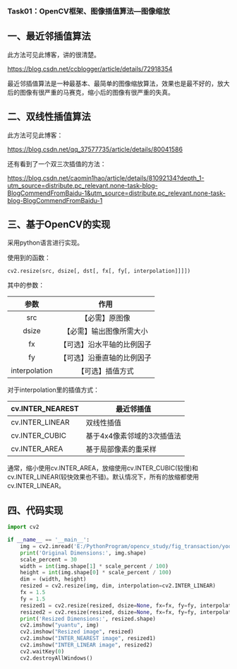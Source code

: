 ### Task01：OpenCV框架、图像插值算法—图像缩放

##  一、最近邻插值算法

此方法可见此博客，讲的很清楚。

https://blog.csdn.net/ccblogger/article/details/72918354

最近邻插值算法是一种最基本、最简单的图像缩放算法，效果也是最不好的，放大后的图像有很严重的马赛克，缩小后的图像有很严重的失真。

##  二、双线性插值算法

此方法可见此博客：

https://blog.csdn.net/qq_37577735/article/details/80041586

还有看到了一个双三次插值的方法：

https://blog.csdn.net/caomin1hao/article/details/81092134?depth_1-utm_source=distribute.pc_relevant.none-task-blog-BlogCommendFromBaidu-1&utm_source=distribute.pc_relevant.none-task-blog-BlogCommendFromBaidu-1

##  三、基于OpenCV的实现

采用python语言进行实现。

使用到的函数：

```
cv2.resize(src, dsize[, dst[, fx[, fy[, interpolation]]]])
```

其中的参数：

|     参数      |            作用            |
| :-----------: | :------------------------: |
|      src      |       【必需】原图像       |
|     dsize     |  【必需】输出图像所需大小  |
|      fx       | 【可选】沿水平轴的比例因子 |
|      fy       | 【可选】沿垂直轴的比例因子 |
| interpolation |      【可选】插值方式      |

对于interpolation里的插值方式：

| cv.INTER_NEAREST | 最近邻插值                 |
| ---------------- | -------------------------- |
| cv.INTER_LINEAR  | 双线性插值                 |
| cv.INTER_CUBIC   | 基于4x4像素邻域的3次插值法 |
| cv.INTER_AREA    | 基于局部像素的重采样       |



通常，缩小使用cv.INTER_AREA，放缩使用cv.INTER_CUBIC(较慢)和cv.INTER_LINEAR(较快效果也不错)。默认情况下，所有的放缩都使用cv.INTER_LINEAR。

##  四、代码实现

```python
import cv2

if __name__ == '__main__':
    img = cv2.imread('E:/PythonProgram/opencv_study/fig_transaction/yoona.jpg', cv2.IMREAD_UNCHANGED)
    print('Original Dimensions:', img.shape)
    scale_percent = 30
    width = int(img.shape[1] * scale_percent / 100)
    height = int(img.shape[0] * scale_percent / 100)
    dim = (width, height)
    resized = cv2.resize(img, dim, interpolation=cv2.INTER_LINEAR)
    fx = 1.5
    fy = 1.5
    resized1 = cv2.resize(resized, dsize=None, fx=fx, fy=fy, interpolation=cv2.INTER_NEAREST)
    resized2 = cv2.resize(resized, dsize=None, fx=fx, fy=fy, interpolation=cv2.INTER_LINEAR)
    print('Resized Dimensions:', resized.shape)
    cv2.imshow("yuantu", img)
    cv2.imshow("Resized image", resized)
    cv2.imshow("INTER_NEAREST image", resized1)
    cv2.imshow("INTER_LINEAR image", resized2)
    cv2.waitKey(0)
    cv2.destroyAllWindows()
```

